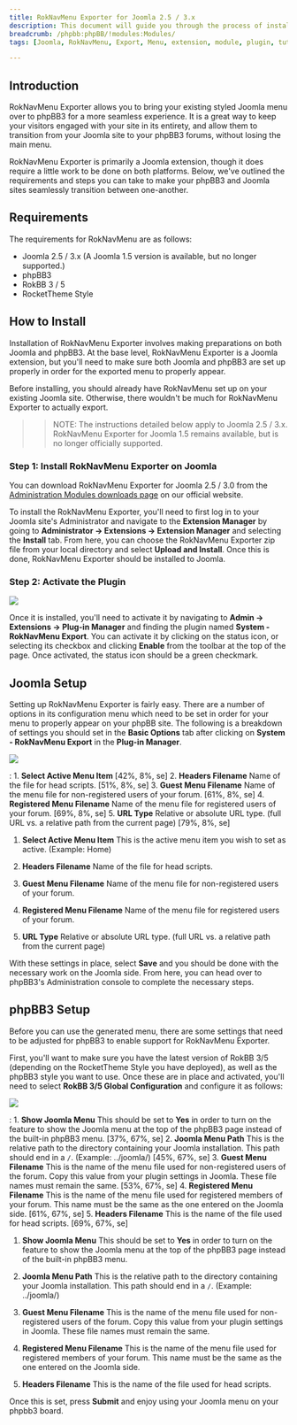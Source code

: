 ```yaml
---
title: RokNavMenu Exporter for Joomla 2.5 / 3.x
description: This document will guide you through the process of installing RokNavMenu Exporter for Joomla and phpBB3.
breadcrumb: /phpbb:phpBB/!modules:Modules/
tags: [Joomla, RokNavMenu, Export, Menu, extension, module, plugin, tutorial]

---
```


Introduction
-----

RokNavMenu Exporter allows you to bring your existing styled Joomla menu over to phpBB3 for a more seamless experience. It is a great way to keep your visitors engaged with your site in its entirety, and allow them to transition from your Joomla site to your phpBB3 forums, without losing the main menu.

RokNavMenu Exporter is primarily a Joomla extension, though it does require a little work to be done on both platforms. Below, we've outlined the requirements and steps you can take to make your phpBB3 and Joomla sites seamlessly transition between one-another.

Requirements
-----

The requirements for RokNavMenu are as follows:

* Joomla 2.5 / 3.x (A Joomla 1.5 version is available, but no longer supported.)
* phpBB3 
* RokBB 3 / 5
* RocketTheme Style

How to Install
-----

Installation of RokNavMenu Exporter involves making preparations on both Joomla and phpBB3. At the base level, RokNavMenu Exporter is a Joomla extension, but you'll need to make sure both Joomla and phpBB3 are set up properly in order for the exported menu to properly appear.

Before installing, you should already have RokNavMenu set up on your existing Joomla site. Otherwise, there wouldn't be much for RokNavMenu Exporter to actually export. 

>> NOTE: The instructions detailed below apply to Joomla 2.5 / 3.x. RokNavMenu Exporter for Joomla 1.5 remains available, but is no longer officially supported.

### Step 1: Install RokNavMenu Exporter on Joomla

You can download RokNavMenu Exporter for Joomla 2.5 / 3.0 from the [Administration Modules downloads page][download] on our official website.

To install the RokNavMenu Exporter, you'll need to first log in to your Joomla site's Administrator and navigate to the **Extension Manager** by going to **Administrator -> Extensions -> Extension Manager** and selecting the **Install** tab. From here, you can choose the RokNavMenu Exporter zip file from your local directory and select **Upload and Install**. Once this is done, RokNavMenu Exporter should be installed to Joomla.

### Step 2: Activate the Plugin

![][nav6]

Once it is installed, you'll need to activate it by navigating to **Admin -> Extensions -> Plug-in Manager** and finding the plugin named **System - RokNavMenu Export**. You can activate it by clicking on the status icon, or selecting its checkbox and clicking **Enable** from the toolbar at the top of the page. Once activated, the status icon should be a green checkmark.

Joomla Setup
-----

Setting up RokNavMenu Exporter is fairly easy. There are a number of options in its configuration menu which need to be set in order for your menu to properly appear on your phpBB site. The following is a breakdown of settings you should set in the **Basic Options** tab after clicking on **System - RokNavMenu Export** in the **Plug-in Manager**.

![][nav4]

:	1. **Select Active Menu Item** [42%, 8%, se]
	2. **Headers Filename** Name of the file for head scripts. [51%, 8%, se]
	3. **Guest Menu Filename** Name of the menu file for non-registered users of your forum. [61%, 8%, se]
	4. **Registered Menu Filename** Name of the menu file for registered users of your forum. [69%, 8%, se]
	5. **URL Type** Relative or absolute URL type. (full URL vs. a relative path from the current page) [79%, 8%, se]

1. **Select Active Menu Item** This is the active menu item you wish to set as active. (Example: Home)

2. **Headers Filename** Name of the file for head scripts.

3. **Guest Menu Filename** Name of the menu file for non-registered users of your forum.

4. **Registered Menu Filename** Name of the menu file for registered users of your forum.

5. **URL Type** Relative or absolute URL type. (full URL vs. a relative path from the current page)

With these settings in place, select **Save** and you should be done with the necessary work on the Joomla side. From here, you can head over to phpBB3's Administration console to complete the necessary steps.

phpBB3 Setup
-----

Before you can use the generated menu, there are some settings that need to be adjusted for phpBB3 to enable support for RokNavMenu Exporter.

First, you'll want to make sure you have the latest version of RokBB 3/5 (depending on the RocketTheme Style you have deployed), as well as the phpBB3 style you want to use. Once these are in place and activated, you'll need to select **RokBB 3/5 Global Configuration** and configure it as follows: 

![][nav3]

:	1. **Show Joomla Menu** This should be set to **Yes** in order to turn on the feature to show the Joomla menu at the top of the phpBB3 page instead of the built-in phpBB3 menu. [37%, 67%, se]
	2. **Joomla Menu Path** This is the relative path to the directory containing your Joomla installation. This path should end in a `/`. (Example: ../joomla/) [45%, 67%, se]
	3. **Guest Menu Filename** This is the name of the menu file used for non-registered users of the forum. Copy this value from your plugin settings in Joomla. These file names must remain the same. [53%, 67%, se]
	4. **Registered Menu Filename** This is the name of the menu file used for registered members of your forum. This name must be the same as the one entered on the Joomla side. [61%, 67%, se]
	5. **Headers Filename** This is the name of the file used for head scripts. [69%, 67%, se]

1. **Show Joomla Menu** This should be set to **Yes** in order to turn on the feature to show the Joomla menu at the top of the phpBB3 page instead of the built-in phpBB3 menu.

2. **Joomla Menu Path** This is the relative path to the directory containing your Joomla installation. This path should end in a `/`. (Example: ../joomla/)

3. **Guest Menu Filename** This is the name of the menu file used for non-registered users of the forum. Copy this value from your plugin settings in Joomla. These file names must remain the same.

4. **Registered Menu Filename** This is the name of the menu file used for registered members of your forum. This name must be the same as the one entered on the Joomla side.

5. **Headers Filename** This is the name of the file used for head scripts.

Once this is set, press **Submit** and enjoy using your Joomla menu on your phpbb3 board.

[download]: http://www.rockettheme.com/phpbb3-downloads/club/646-administration-modules
[nav]: assets/roknavmenu_1.jpeg
[nav2]: assets/roknavmenu_2.jpeg
[nav3]: assets/roknavmenu_3.jpeg
[nav4]: assets/roknavmenu_4.jpeg
[nav5]: assets/roknavmenu_5.jpeg
[nav6]: assets/roknavmenu_6.jpeg
[nav7]: assets/roknavmenu_7.jpeg
[nav8]: assets/roknavmenu_8.jpeg